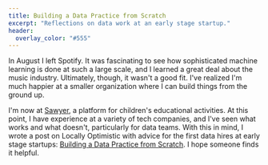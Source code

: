 ```yaml
---
title: Building a Data Practice from Scratch
excerpt: "Reflections on data work at an early stage startup."
header:
  overlay_color: "#555"
---
```


In August I left Spotify. It was fascinating to see how sophisticated machine learning is done at such a large scale, and I learned a great deal about the music industry. Ultimately, though, it wasn't a good fit. I've realized I'm much happier at a smaller organization where I can build things from the ground up.

I'm now at [Sawyer](https://www.sawyertools.com/company), a platform for children's educational activities. At this point, I have experience at a variety of tech companies, and I've seen what works and what doesn't, particularly for data teams. With this in mind, I wrote a post on Locally Optimistic with advice for the first data hires at early stage startups: [Building a Data Practice from Scratch](https://www.locallyoptimistic.com/post/building-a-data-practice/). I hope someone finds it helpful.
